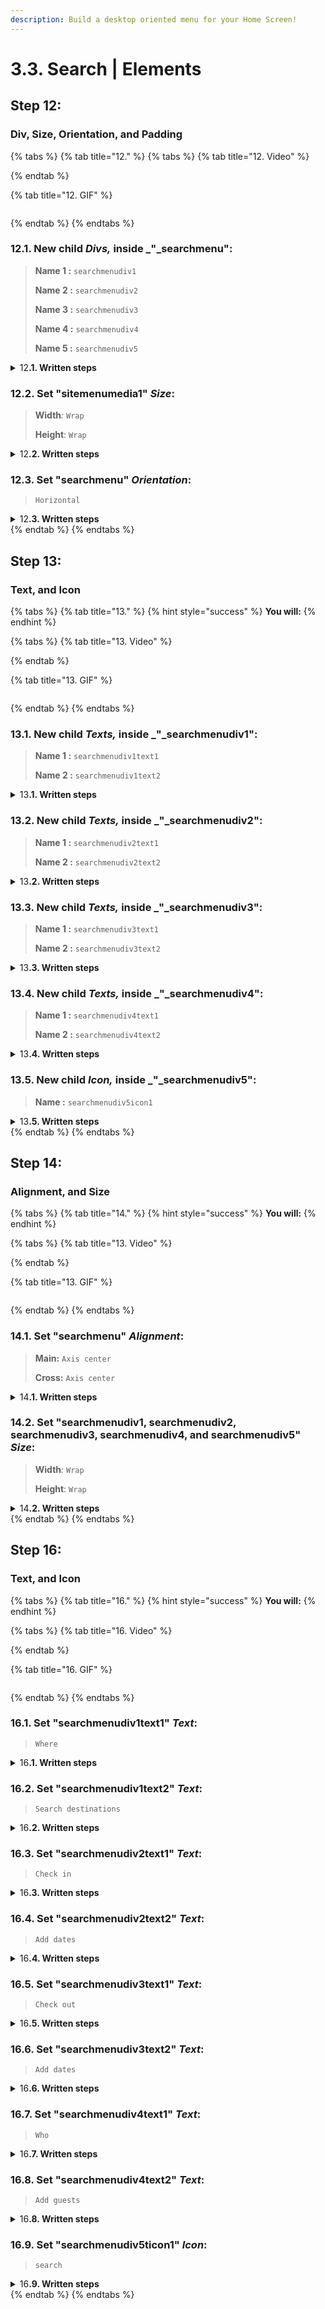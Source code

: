 ```yaml
---
description: Build a desktop oriented menu for your Home Screen!
---
```


# 3.3. Search | Elements

## Step 12:

### Div, Size, Orientation, and Padding

{% tabs %}
{% tab title="12." %}
{% tabs %}
{% tab title="12. Video" %}

{% endtab %}

{% tab title="12. GIF" %}
<figure><img src="../../../../.gitbook/assets/home_menu_desktop_11-min (1).gif" alt=""><figcaption></figcaption></figure>
{% endtab %}
{% endtabs %}



### **12.1.** New child _Divs,_ inside _"_searchmenu":

> **Name 1 :** `searchmenudiv1`
>
> **Name 2 :** `searchmenudiv2`
>
> **Name 3 :** `searchmenudiv3`
>
> **Name 4 :** `searchmenudiv4`
>
> **Name 5 :** `searchmenudiv5`

<details>

<summary>12<strong>.1. Written steps</strong></summary>

#### -Inside the _**Element Tree**_-

#### **A. \[Click]** **the **_**Div Icon**_**:**

* The button is located at the top of the panel, below the _Screens._
* The _Icon_ will turn blue, and your pointer will change.

#### **B. Drag your pointer and click "**searchmenu**":**

* The new element will appear as a child of the _Screen_.
* The _Div_ will be created with the default name "Layer #".

#### -Inside the **Properties Panel**-

#### **C. \[Click] the current name of the **_**Div**_** and \[type] the new one**:

* The new name should be lowercase, without any spaces or special characters.
* The name will be updated in the _Element Tree_ after you have \[clicked] away.

</details>



### **12.2.** Set "sitemenumedia1" _Size_:

> **Width**_:_ `Wrap`
>
> **Height**: `Wrap`

<details>

<summary>12<strong>.2. Written steps</strong></summary>

#### -Inside the **Properties Panel**-

#### **A. \[Click]** **the **_**Wrap**_** button,** inside the Width section_:_

* The horizontal size of the Div will become its child's maximum combined size.
* You cannot use _Wrap size_ in the case there is a child element in _Fill size_.

#### **B. \[Click]** **the **_**Wrap**_** button,** inside the Height section_:_

* The vertical size of the Div will become its child's maximum combined size.
* You cannot use _Wrap size_ in the case there is a child element in _Fill size_.

</details>



### 12.3. Set "searchmenu" _Orientation_:

> `Horizontal`

<details>

<summary>12<strong>.3. Written steps</strong></summary>

#### -Inside the **Properties Panel**-

#### **\[Click]** **the **_**Horizontal**_** button,** inside the Orientation section_:_

* Set the Div's flex-direction to row.
* Maintain Div's Main and Cross axis Alignment.

</details>
{% endtab %}
{% endtabs %}





## Step 13:

### Text, and Icon

{% tabs %}
{% tab title="13." %}
{% hint style="success" %}
**You will:**
{% endhint %}

{% tabs %}
{% tab title="13. Video" %}

{% endtab %}

{% tab title="13. GIF" %}
<figure><img src="../../../../.gitbook/assets/home_menu_desktop_12-min (1).gif" alt=""><figcaption></figcaption></figure>
{% endtab %}
{% endtabs %}



### **13.1.** New child _Texts,_ inside _"_searchmenudiv1":

> **Name 1 :** `searchmenudiv1text1`
>
> **Name 2 :** `searchmenudiv1text2`

<details>

<summary>13<strong>.1. Written steps</strong></summary>

#### -Inside the _**Element Tree**_-

#### **A. \[Click]** **the **_**Text Icon**_**:**

* The button is located at the top of the panel, below the _Screens._
* The _Icon_ will turn blue, and your pointer will change.

#### **B. Drag your pointer and click "**searchmenudiv1**":**

* The new element will appear as a child of the _Screen_.
* The _Text_ will be created with the default name "Text #".

#### -Inside the **Properties Panel**-

#### **C. \[Click] the current name of the **_**Text**_** and \[type] the new one**:

* The new name should be lowercase, without any spaces or special characters.
* The name will be updated in the _Element Tree_ after you have \[clicked] away.

</details>



### **13.2.** New child _Texts,_ inside _"_searchmenudiv2":

> **Name 1 :** `searchmenudiv2text1`
>
> **Name 2 :** `searchmenudiv2text2`

<details>

<summary>13<strong>.2. Written steps</strong></summary>

#### -Inside the _**Element Tree**_-

#### **A. \[Click]** **the **_**Text Icon**_**:**

* The button is located at the top of the panel, below the _Screens._
* The _Icon_ will turn blue, and your pointer will change.

#### **B. Drag your pointer and click "**searchmenudiv2**":**

* The new element will appear as a child of the _Screen_.
* The _Text_ will be created with the default name "Text #".

#### -Inside the **Properties Panel**-

#### **C. \[Click] the current name of the **_**Text**_** and \[type] the new one**:

* The new name should be lowercase, without any spaces or special characters.
* The name will be updated in the _Element Tree_ after you have \[clicked] away.

</details>



### **13.3.** New child _Texts,_ inside _"_searchmenudiv3":

> **Name 1 :** `searchmenudiv3text1`
>
> **Name 2 :** `searchmenudiv3text2`

<details>

<summary>13<strong>.3. Written steps</strong></summary>

#### -Inside the _**Element Tree**_-

#### **A. \[Click]** **the **_**Text Icon**_**:**

* The button is located at the top of the panel, below the _Screens._
* The _Icon_ will turn blue, and your pointer will change.

#### **B. Drag your pointer and click "**searchmenudiv3**":**

* The new element will appear as a child of the _Screen_.
* The _Text_ will be created with the default name "Text #".

#### -Inside the **Properties Panel**-

#### **C. \[Click] the current name of the **_**Text**_** and \[type] the new one**:

* The new name should be lowercase, without any spaces or special characters.
* The name will be updated in the _Element Tree_ after you have \[clicked] away.

</details>



### **13.4.** New child _Texts,_ inside _"_searchmenudiv4":

> **Name 1 :** `searchmenudiv4text1`
>
> **Name 2 :** `searchmenudiv4text2`

<details>

<summary>13<strong>.4. Written steps</strong></summary>

#### -Inside the _**Element Tree**_-

#### **A. \[Click]** **the **_**Text Icon**_**:**

* The button is located at the top of the panel, below the _Screens._
* The _Icon_ will turn blue, and your pointer will change.

#### **B. Drag your pointer and click "**searchmenudiv4**":**

* The new element will appear as a child of the _Screen_.
* The _Text_ will be created with the default name "Text #".

#### -Inside the **Properties Panel**-

#### **C. \[Click] the current name of the **_**Text**_** and \[type] the new one**:

* The new name should be lowercase, without any spaces or special characters.
* The name will be updated in the _Element Tree_ after you have \[clicked] away.

</details>



### **13.5.** New child _Icon,_ inside _"_searchmenudiv5":

> **Name :** `searchmenudiv5icon1`

<details>

<summary>13<strong>.5. Written steps</strong></summary>

#### -Inside the _**Element Tree**_-

#### **A. \[Click]** **the **_**Icon Icon**_**:**

* The button is located at the top of the panel, below the _Screens._
* The _Icon_ will turn blue, and your pointer will change.

#### **B. Drag your pointer and click "**searchmenudiv5**":**

* The new element will appear as a child of the _Screen_.
* The _Icon_ will be created with the default name "Icon #".

#### -Inside the **Properties Panel**-

#### **C. \[Click] the current name of the **_**Icon**_** and \[type] the new one**:

* The new name should be lowercase, without any spaces or special characters.
* The name will be updated in the _Element Tree_ after you have \[clicked] away.

</details>
{% endtab %}
{% endtabs %}





## Step 14:

### Alignment, and Size

{% tabs %}
{% tab title="14." %}
{% hint style="success" %}
**You will:**
{% endhint %}

{% tabs %}
{% tab title="13. Video" %}

{% endtab %}

{% tab title="13. GIF" %}
<figure><img src="../../../../.gitbook/assets/home_menu_desktop_12-min (1).gif" alt=""><figcaption></figcaption></figure>
{% endtab %}
{% endtabs %}



### 14.1. Set "searchmenu" _Alignment_:

> **Main:** `Axis center`
>
> **Cross:** `Axis center`

<details>

<summary>14<strong>.1. Written steps</strong></summary>

#### -Inside the **Properties Panel**-

#### **A. \[Click]** **the **_**Main** Axis center_ **button,** inside the Alignment section_:_

* In the Top-Down first row of buttons, choose the Left-to-right second one.
* The items are packed to each other toward the center.

#### **B. \[Click]** **the **_**Cross** Axis center_ **button,** inside the Alignment section_:_

* In the Top-Down second row of buttons, choose the Left-to-right second one.
* The items are packed to each other toward the center.

</details>



### **14.2.** Set "searchmenudiv1, searchmenudiv2, searchmenudiv3, searchmenudiv4, and searchmenudiv5" _Size_:

> **Width**_:_ `Wrap`
>
> **Height**: `Wrap`

<details>

<summary>14<strong>.2. Written steps</strong></summary>

#### -Inside the **Properties Panel**-

#### **A. \[Click]** **the **_**Wrap**_** button,** inside the Width section_:_

* The horizontal size of the Div will become its child's maximum combined size.
* You cannot use _Wrap size_ in the case there is a child element in _Fill size_.

#### **B. \[Click]** **the **_**Wrap**_** button,** inside the Height section_:_

* The vertical size of the Div will become its child's maximum combined size.
* You cannot use _Wrap size_ in the case there is a child element in _Fill size_.

</details>
{% endtab %}
{% endtabs %}



##

## Step 16:

### Text, and Icon

{% tabs %}
{% tab title="16." %}
{% hint style="success" %}
**You will:**
{% endhint %}

{% tabs %}
{% tab title="16. Video" %}

{% endtab %}

{% tab title="16. GIF" %}
<figure><img src="../../../../.gitbook/assets/home_menu_desktop_12-min (1).gif" alt=""><figcaption></figcaption></figure>
{% endtab %}
{% endtabs %}



### 16.1. Set "searchmenudiv1text1" _Text_:

> `Where`

<details>

<summary>16<strong>.1. Written steps</strong></summary>

#### -Inside the **Properties Panel**-

#### **\[Click]** **the Text container and \[type]:**

* You will have to erase the default text: _Type..._
* You can also copy and paste text from other sources.
* You can use any type of characters.
* You cannot create a line break with the \[enter] key.
* You can create line breaks by adjusting the _Text Width_.

</details>



### 16.2. Set "searchmenudiv1text2" _Text_:

> `Search destinations`

<details>

<summary>16<strong>.2. Written steps</strong></summary>

#### -Inside the **Properties Panel**-

#### **\[Click]** **the Text container and \[type]:**

* You will have to erase the default text: _Type..._
* You can also copy and paste text from other sources.
* You can use any type of characters.
* You cannot create a line break with the \[enter] key.
* You can create line breaks by adjusting the _Text Width_.

</details>



### 16.3. Set "searchmenudiv2text1" _Text_:

> `Check in`

<details>

<summary>16<strong>.3. Written steps</strong></summary>

#### -Inside the **Properties Panel**-

#### **\[Click]** **the Text container and \[type]:**

* You will have to erase the default text: _Type..._
* You can also copy and paste text from other sources.
* You can use any type of characters.
* You cannot create a line break with the \[enter] key.
* You can create line breaks by adjusting the _Text Width_.

</details>



### 16.4. Set "searchmenudiv2text2" _Text_:

> `Add dates`

<details>

<summary>16<strong>.4. Written steps</strong></summary>

#### -Inside the **Properties Panel**-

#### **\[Click]** **the Text container and \[type]:**

* You will have to erase the default text: _Type..._
* You can also copy and paste text from other sources.
* You can use any type of characters.
* You cannot create a line break with the \[enter] key.
* You can create line breaks by adjusting the _Text Width_.

</details>



### 16.5. Set "searchmenudiv3text1" _Text_:

> `Check out`

<details>

<summary>16<strong>.5. Written steps</strong></summary>

#### -Inside the **Properties Panel**-

#### **\[Click]** **the Text container and \[type]:**

* You will have to erase the default text: _Type..._
* You can also copy and paste text from other sources.
* You can use any type of characters.
* You cannot create a line break with the \[enter] key.
* You can create line breaks by adjusting the _Text Width_.

</details>



### 16.6. Set "searchmenudiv3text2" _Text_:

> `Add dates`

<details>

<summary>16<strong>.6. Written steps</strong></summary>

#### -Inside the **Properties Panel**-

#### **\[Click]** **the Text container and \[type]:**

* You will have to erase the default text: _Type..._
* You can also copy and paste text from other sources.
* You can use any type of characters.
* You cannot create a line break with the \[enter] key.
* You can create line breaks by adjusting the _Text Width_.

</details>



### 16.7. Set "searchmenudiv4text1" _Text_:

> `Who`

<details>

<summary>16<strong>.7. Written steps</strong></summary>

#### -Inside the **Properties Panel**-

#### **\[Click]** **the Text container and \[type]:**

* You will have to erase the default text: _Type..._
* You can also copy and paste text from other sources.
* You can use any type of characters.
* You cannot create a line break with the \[enter] key.
* You can create line breaks by adjusting the _Text Width_.

</details>



### 16.8. Set "searchmenudiv4text2" _Text_:

> `Add guests`

<details>

<summary>16<strong>.8. Written steps</strong></summary>

#### -Inside the **Properties Panel**-

#### **\[Click]** **the Text container and \[type]:**

* You will have to erase the default text: _Type..._
* You can also copy and paste text from other sources.
* You can use any type of characters.
* You cannot create a line break with the \[enter] key.
* You can create line breaks by adjusting the _Text Width_.

</details>



### 16.9. Set "searchmenudiv5ticon1" _Icon_:

> `search`

<details>

<summary>16<strong>.9. Written steps</strong></summary>

#### -Inside the **Properties Panel**-

#### \[Click] the _Icon_ container and \[click] the _Icon_:

* You can use the _Icon_ name to find it through the SearchBar.
* You can also find it through each Material category's dropdown.

</details>
{% endtab %}
{% endtabs %}
